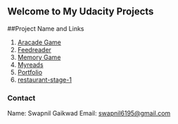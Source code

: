 ## Welcome to My Udacity Projects

##Project Name and Links

1. [Aracade Game](https://swapnil2095.github.io/Udacity-Front-End-Web-Developer-Nanodegree/arcade-game/) 
2. [Feedreader](https://swapnil2095.github.io/Udacity-Front-End-Web-Developer-Nanodegree/feedreader/)
3. [Memory Game](https://swapnil2095.github.io/Udacity-Front-End-Web-Developer-Nanodegree/memory-game/)
4. [Myreads](https://swapnil2095.github.io/Udacity-Front-End-Web-Developer-Nanodegree/myreads/public/index.html)
5. [Portfolio]()
6. [restaurant-stage-1](https://swapnil2095.github.io/Udacity-Front-End-Web-Developer-Nanodegree/restaurant-stage-1/)


### Contact
Name: Swapnil Gaikwad
Email: swapnil6195@gmail.com
